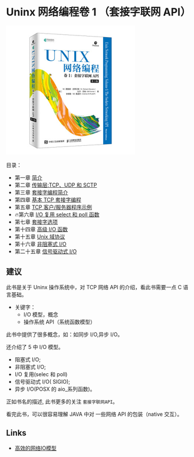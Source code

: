 # Uninx 网络编程卷 1 （套接字联网 API）

![unix-1.jpg](./images/unix-1.jpg)

目录：

- 第一章 [简介](chapter-01.md)
- 第二章 [传输层:TCP、UDP 和 SCTP](chapter-02.md)
- 第三章 [套接字编程简介](chapter-03.md)
- 第四章 [基本 TCP 套接字编程](chapter-04.md)
- 第五章 [TCP 客户/服务器程序示例](chapter-05.md)
- 🔥第六章 [I/O 复用 select 和 poll 函数](chapter-06.md)
- 第七章 [套接字选项](chapter-07.md)
- 第十四章 [高级 I/O 函数](chapter-14.md)
- 第十五章 [Unix 域协议](chapter-15.md)
- 第十六章 [非阻塞式 I/O](chapter-16.md)
- 第二十五章 [信号驱动式 I/O](chapter-25.md)

## 建议

此书是关于 Uninx 操作系统中，对 TCP 网络 API 的介绍，看此书需要一点 C 语言基础。

- 关键字：
  - I/O 模型，概念
  - 操作系统 API（系统函数模型）

此书中提供了很多概念，如：如同步 I/O,异步 I/O。

还介绍了 5 中 I/O 模型。

- 阻塞式 I/O;
- 非阻塞式 I/O;
- I/O 复用(selec 和 poll)
- 信号驱动式 I/O( SIGIO);
- 异步 I/O(POSX 的 aio\_系列函数)。

正如书名的描述, 此书更多的关注 `套接字联网API`。

看完此书，可以很容易理解 JAVA 中对 一些网络 API 的包装（native 交互）。

## Links

- [高效的网络IO模型](https://mp.weixin.qq.com/s/naGheZq_z5d8pyB_i9hY7g)